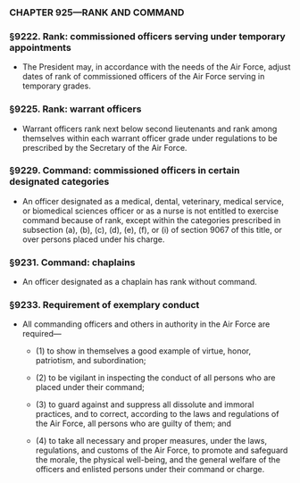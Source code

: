 ### **CHAPTER 925—RANK AND COMMAND**

### §9222. Rank: commissioned officers serving under temporary appointments
* The President may, in accordance with the needs of the Air Force, adjust dates of rank of commissioned officers of the Air Force serving in temporary grades.

### §9225. Rank: warrant officers
* Warrant officers rank next below second lieutenants and rank among themselves within each warrant officer grade under regulations to be prescribed by the Secretary of the Air Force.

### §9229. Command: commissioned officers in certain designated categories
* An officer designated as a medical, dental, veterinary, medical service, or biomedical sciences officer or as a nurse is not entitled to exercise command because of rank, except within the categories prescribed in subsection (a), (b), (c), (d), (e), (f), or (i) of section 9067 of this title, or over persons placed under his charge.

### §9231. Command: chaplains
* An officer designated as a chaplain has rank without command.

### §9233. Requirement of exemplary conduct
* All commanding officers and others in authority in the Air Force are required—

  * (1) to show in themselves a good example of virtue, honor, patriotism, and subordination;

  * (2) to be vigilant in inspecting the conduct of all persons who are placed under their command;

  * (3) to guard against and suppress all dissolute and immoral practices, and to correct, according to the laws and regulations of the Air Force, all persons who are guilty of them; and

  * (4) to take all necessary and proper measures, under the laws, regulations, and customs of the Air Force, to promote and safeguard the morale, the physical well-being, and the general welfare of the officers and enlisted persons under their command or charge.